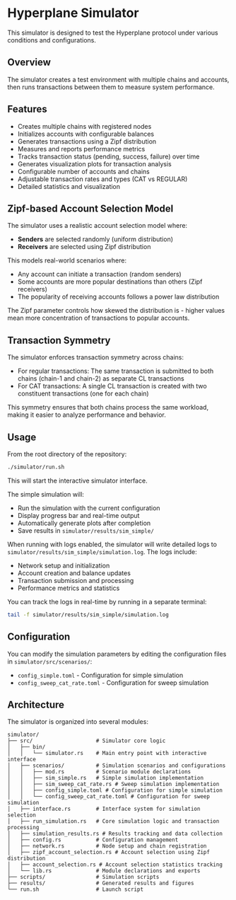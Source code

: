 # Hyperplane Simulator

This simulator is designed to test the Hyperplane protocol under various conditions and configurations.

## Overview

The simulator creates a test environment with multiple chains and accounts, then runs transactions between them to measure system performance.

## Features

- Creates multiple chains with registered nodes
- Initializes accounts with configurable balances
- Generates transactions using a Zipf distribution
- Measures and reports performance metrics
- Tracks transaction status (pending, success, failure) over time
- Generates visualization plots for transaction analysis
- Configurable number of accounts and chains
- Adjustable transaction rates and types (CAT vs REGULAR)
- Detailed statistics and visualization

## Zipf-based Account Selection Model

The simulator uses a realistic account selection model where:

- **Senders** are selected randomly (uniform distribution)
- **Receivers** are selected using Zipf distribution

This models real-world scenarios where:

- Any account can initiate a transaction (random senders)
- Some accounts are more popular destinations than others (Zipf receivers)
- The popularity of receiving accounts follows a power law distribution

The Zipf parameter controls how skewed the distribution is - higher values mean more concentration of transactions to popular accounts.

## Transaction Symmetry

The simulator enforces transaction symmetry across chains:

- For regular transactions: The same transaction is submitted to both chains (chain-1 and chain-2) as separate CL transactions
- For CAT transactions: A single CL transaction is created with two constituent transactions (one for each chain)

This symmetry ensures that both chains process the same workload, making it easier to analyze performance and behavior.

## Usage

From the root directory of the repository:

```bash
./simulator/run.sh
```

This will start the interactive simulator interface.

The simple simulation will:

- Run the simulation with the current configuration
- Display progress bar and real-time output
- Automatically generate plots after completion
- Save results in `simulator/results/sim_simple/`

When running with logs enabled, the simulator will write detailed logs to `simulator/results/sim_simple/simulation.log`. The logs include:

- Network setup and initialization
- Account creation and balance updates
- Transaction submission and processing
- Performance metrics and statistics

You can track the logs in real-time by running in a separate terminal:

```bash
tail -f simulator/results/sim_simple/simulation.log
```

## Configuration

You can modify the simulation parameters by editing the configuration files in `simulator/src/scenarios/`:

- `config_simple.toml` - Configuration for simple simulation
- `config_sweep_cat_rate.toml` - Configuration for sweep simulation

## Architecture

The simulator is organized into several modules:

```
simulator/
├── src/                    # Simulator core logic
│   ├── bin/
│   │   └── simulator.rs    # Main entry point with interactive interface
│   ├── scenarios/          # Simulation scenarios and configurations
│   │   ├── mod.rs          # Scenario module declarations
│   │   ├── sim_simple.rs   # Simple simulation implementation
│   │   ├── sim_sweep_cat_rate.rs # Sweep simulation implementation
│   │   ├── config_simple.toml # Configuration for simple simulation
│   │   └── config_sweep_cat_rate.toml # Configuration for sweep simulation
│   ├── interface.rs        # Interface system for simulation selection
│   ├── run_simulation.rs   # Core simulation logic and transaction processing
│   ├── simulation_results.rs # Results tracking and data collection
│   ├── config.rs           # Configuration management
│   ├── network.rs          # Node setup and chain registration
│   ├── zipf_account_selection.rs # Account selection using Zipf distribution
│   ├── account_selection.rs # Account selection statistics tracking
│   └── lib.rs              # Module declarations and exports
├── scripts/                # Simulation scripts
├── results/                # Generated results and figures
└── run.sh                  # Launch script
```
